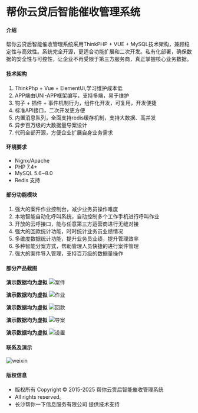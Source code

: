 # 帮你云贷后智能催收管理系统

#### 介绍
帮你云贷后智能催收管理系统采用ThinkPHP + VUE + MySQL技术架构，兼顾稳定性与高效性。系统完全开源，更适合功能扩展和二次开发。私有化部署，确保数据的安全性与可控性，让企业不再受限于第三方服务商，真正掌握核心业务数据。

#### 技术架构
1. ThinkPhp + Vue + ElementUi,学习维护成本低
2. APP端由UNI-APP框架编写，支持多端，易于维护
3. 钩子 + 插件 + 事件机制行为，组件化开发，可复用，开发便捷
4. 标准API接口，二次开发更方便
5. 内置消息队列，全面支持redis缓存机制，支持大数据、高并发
6. 异步百万级的大数据量导案设计
7. 代码全部开源，方便企业扩展自身业务需求

#### 环境要求
- Nignx/Apache
- PHP 7.4+
- MySQL 5.6~8.0
- Redis 支持

#### 部分功能模块
1. 强大的案件作业控制台，减少业务员操作难度
2. 本地智能自动化呼叫系统，自动控制多个工作手机进行呼叫作业
3. 开放的云呼接口，能与任意第三方运营商进行无缝对接
4. 强大的回款统计功能，时时统计业务员业绩情况
5. 多维度数据统计功能，提升业务员业绩，提升管理效率
6. 多种智能分案方式，帮助管理人员快捷的进行案件管理
7. 强大的案件导入管理，支持百万级的数据量操作

#### 部分产品截图
 **演示数据均为虚拟** 
![案件](https://github.com/user-attachments/assets/ed7b6e87-b030-4563-99f1-13ba724a0980)

 **演示数据均为虚拟** 
![作业](https://github.com/user-attachments/assets/a5e63c1d-2778-4f6f-8f08-dd8e1df3bc0b)

 **演示数据均为虚拟** 
![回款](https://github.com/user-attachments/assets/581c54d0-e53a-49a8-ba20-f82710f28d62)

 **演示数据均为虚拟** 
![导案](https://github.com/user-attachments/assets/4edb25ed-3ecd-495a-9498-53c32f90f3dd)

 **演示数据均为虚拟** 
![设置](https://github.com/user-attachments/assets/a6f879c0-860d-4919-b9c0-f2c583833b61)


#### 联系及演示
![weixin](https://github.com/user-attachments/assets/c38058e5-b06f-4d55-94c5-785481d342aa)


#### 版权信息
- 版权所有 Copyright © 2015-2025 帮你云贷后智能催收管理系统
- All rights reserved。
- 长沙帮你一下信息服务有限公司 提供技术支持
